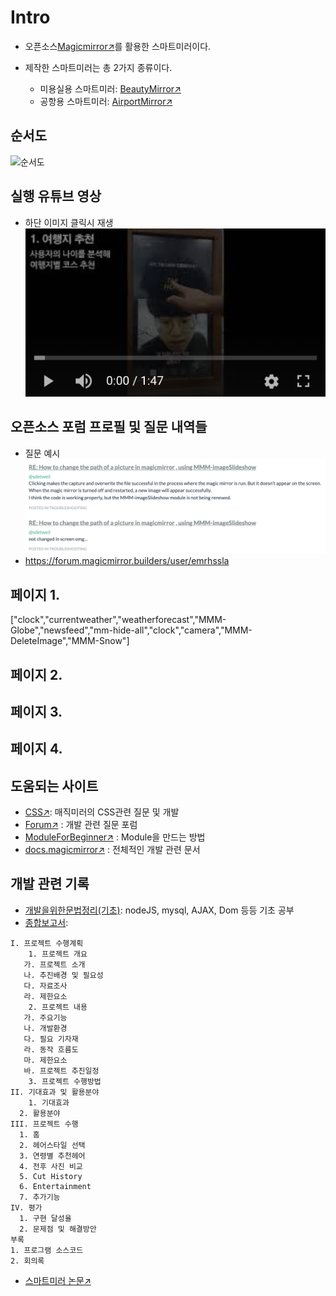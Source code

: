 # Intro

- 오픈소스[Magicmirror↗️](https://magicmirror.builders/)를 활용한 스마트미러이다.

- 제작한 스마트미러는 총 2가지 종류이다.
	
	- 미용실용 스마트미러: [BeautyMirror↗️](https://github.com/ENTITYSmartMirror/BeautyMirror)  
	- 공항용 스마트미러: [AirportMirror↗️](https://github.com/ENTITYSmartMirror/AirportMirror) 

## 순서도
 ![순서도](./wbs.png)

## 실행 유튜브 영상
- 하단 이미지 클릭시 재생   
[![스마트미러](./door.png)](https://youtu.be/DuVUfmSpNm8?t=0s) 


## 오픈소스 포럼 프로필 및 질문 내역들
- 질문 예시
![forum](./forum.png)
- https://forum.magicmirror.builders/user/emrhssla

## 페이지 1.
["clock","currentweather","weatherforecast","MMM-Globe","newsfeed","mm-hide-all","clock","camera","MMM-DeleteImage","MMM-Snow"]
## 페이지 2. 

## 페이지 3.

## 페이지 4.

## 도움되는 사이트

- [CSS↗️](https://forum.magicmirror.builders/category/8/custom-css): 매직미러의 CSS관련 질문 및 개발  
- [Forum↗️](https://forum.magicmirror.builders/category/6/development) : 개발 관련 질문 포럼  
- [ModuleForBeginner↗️](https://forum.magicmirror.builders/topic/8534/head-first-developing-mm-module-for-extreme-beginners) : Module을 만드는 방법  
- [docs.magicmirror↗️](https://docs.magicmirror.builders/) : 전체적인 개발 관련 문서   



## 개발 관련 기록

- [개발을위한문법정리(기초)](https://github.com/ChanYoung-dev/mirrorPlan): nodeJS, mysql, AJAX, Dom 등등 기초 공부  
- [종합보고서](https://github.com/ENTITYSmartMirror/BeautyMirror/blob/master/%ED%95%9C%EC%9D%B4%EC%9D%8C:%EC%A2%85%ED%95%A9%EC%84%A4%EA%B3%84%20%EC%B5%9C%EC%A2%85%EB%B3%B4%EA%B3%A0%EC%84%9C.hwp):

```
I. 프로젝트 수행계획
 	1. 프로젝트 개요
   가. 프로젝트 소개
   나. 추진배경 및 필요성
   다. 자료조사
   라. 제한요소
	2. 프로젝트 내용
   가. 주요기능
   나. 개발환경
   다. 필요 기자재
   라. 동작 흐름도
   마. 제한요소
   바. 프로젝트 추진일정
	3. 프로젝트 수행방법
II. 기대효과 및 활용분야
	1. 기대효과
  2. 활용분야
III. 프로젝트 수행
  1. 홈
  2. 헤어스타일 선택
  3. 연령별 추천헤어
  4. 전후 사진 비교
  5. Cut History
  6. Entertainment
  7. 추가기능
IV. 평가
  1. 구현 달성율
  2. 문제점 및 해결방안
부록
1. 프로그램 소스코드
2. 회의록
```

- [스마트미러 논문↗️](https://github.com/ENTITYSmartMirror/BeautyMirror/blob/master/%EB%B2%94%EC%9A%A9%EC%84%B1%20%EC%8A%A4%EB%A7%88%ED%8A%B8%EB%AF%B8%EB%9F%AC%20%EB%85%BC%EB%AC%B8.hwp)

